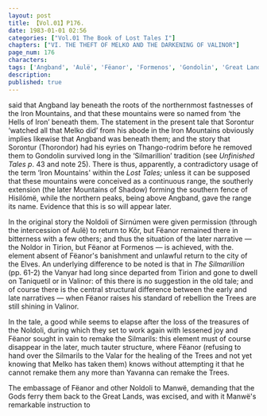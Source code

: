 ```yaml
---
layout: post
title: 【Vol.01】P176.
date: 1983-01-01 02:56
categories: ["Vol.01 The Book of Lost Tales I"]
chapters: ["VI. THE THEFT OF MELKO AND THE DARKENING OF VALINOR"]
page_num: 176
characters: 
tags: ['Angband', 'Aulë', 'Fëanor', 'Formenos', 'Gondolin', 'Great Lands', 'Hells of Iron', 'Hisilómë', 'Iron Mountains', 'Manwë', 'Melko', 'Melkor', 'Mountains of Shadow', 'Noldoli', 'Noldor', 'Silmarils', 'Silmarillion, The', 'Sorontur', 'Simúmen']
description: 
published: true
---
```


<p style="text-indent: 0;">
said that Angband lay beneath the roots of the northernmost fastnesses of the Iron Mountains, and that these mountains were so named from ‘the Hells of Iron’ beneath them. The statement in the present tale that Sorontur ‘watched all that Melko did’ from his abode in the Iron Mountains obviously implies likewise that Angband was beneath them; and the story that Sorontur (Thorondor) had his eyries on Thango-rodrim before he removed them to Gondolin survived long in the ‘Silmarillion’ tradition (see <I>Unfinished Tales p</I>. 43 and note 25). There is thus, apparently, a contradictory usage of the term ‘Iron Mountains' within the <I>Lost Tales;</I> unless it can be supposed that these mountains were conceived as a continuous range, the southerly extension (the later Mountains of Shadow) forming the southern fence of Hisilómë, while the northern peaks, being above Angband, gave the range its name. Evidence that this is so will appear later.
</p>

In the original story the Noldoli of Sirnúmen were given permission (through the intercession of Aulë) to return to Kôr, but Fëanor remained there in bitterness with a few others; and thus the situation of the later narrative — the Noldor in Tirion, but Fëanor at Formenos — is achieved, with the. element absent of Fëanor's banishment and unlawful return to the city of the Elves. An underlying difference to be noted is that in <I>The Silmarillion</I> (pp. 61-2) the Vanyar had long since departed from Tirion and gone to dwell on Taniquetil or in Valinor: of this there is no suggestion in the old tale; and of course there is the central structural difference between the early and late narratives — when Fëanor raises his standard of rebellion the Trees are still shining in Valinor.

In the tale, a good while seems to elapse after the loss of the treasures of the Noldoli, during which they set to work again with lessened joy and Fëanor sought in vain to remake the Silmarils: this element must of course disappear in the later, much tauter structure, where Fëanor (refusing to hand over the Silmarils to the Valar for the healing of the Trees and not yet knowing that Melko has taken them) knows without attempting it that he cannot remake them any more than Yavanna can remake the Trees.

The embassage of Fëanor and other Noldoli to Manwë, demanding that the Gods ferry them back to the Great Lands, was excised, and with it Manwë's remarkable instruction to

